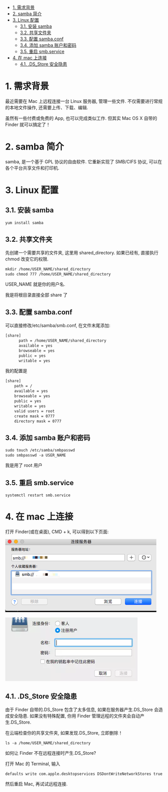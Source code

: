 <!-- @import "[TOC]" {cmd="toc" depthFrom=1 depthTo=6 orderedList=false} -->

<!-- code_chunk_output -->

- [1. 需求背景](#1-需求背景)
- [2. samba 简介](#2-samba-简介)
- [3. Linux 配置](#3-linux-配置)
  - [3.1. 安装 samba](#31-安装-samba)
  - [3.2. 共享文件夹](#32-共享文件夹)
  - [3.3. 配置 samba.conf](#33-配置-sambaconf)
  - [3.4. 添加 samba 账户和密码](#34-添加-samba-账户和密码)
  - [3.5. 重启 smb.service](#35-重启-smbservice)
- [4. 在 mac 上连接](#4-在-mac-上连接)
  - [4.1. .DS_Store 安全隐患](#41-ds_store-安全隐患)

<!-- /code_chunk_output -->

# 1. 需求背景

最近需要在 Mac 上远程连接一台 Linux 服务器, 管理一些文件. 不仅需要进行常规的本地文件操作, 还需要上传、下载、编辑.

虽然有一些付费或免费的 App, 也可以完成类似工作. 但其实 Mac OS X 自带的 Finder 就可以搞定了！

# 2. samba 简介

samba, 是一个基于 GPL 协议的自由软件. 它重新实现了 SMB/CIFS 协议, 可以在各个平台共享文件和打印机.

# 3. Linux 配置

## 3.1. 安装 samba

```
yum install samba
```

## 3.2. 共享文件夹

先创建一个需要共享的文件夹, 这里用 shared\_directory. 如果已经有, 直接执行 chmod 改变它的权限.

```
mkdir /home/USER_NAME/shared_directory
sudo chmod 777 /home/USER_NAME/shared_directory
```

USER\_NAME 就是你的用户名.

我是将根目录直接全部 share 了

## 3.3. 配置 samba.conf

可以直接修改/etc/samba/smb.conf, 在文件末尾添加:

```
[share]
      path = /home/USER_NAME/shared_directory
      available = yes
      browseable = yes
      public = yes
      writable = yes
```

我的配置是

```
[share]
	path = /
	available = yes
	browseable = yes
	public = yes
	writable = yes
    valid users = root
    create mask = 0777
    directory mask = 0777
```

## 3.4. 添加 samba 账户和密码

```
sudo touch /etc/samba/smbpasswd
sudo smbpasswd -a USER_NAME
```

我是用了 root 用户

## 3.5. 重启 smb.service

```
systemctl restart smb.service
```

# 4. 在 mac 上连接

打开 Finder(或在桌面), CMD + k, 可以得到以下页面:

![](./images/2019-05-10-10-26-18.png)

![](./images/2019-05-10-10-28-24.png)

## 4.1. .DS_Store 安全隐患

由于 Finder 自带的.DS\_Store 包含了太多信息, 如果在服务器产生.DS_Store 会造成安全隐患. 如果没有特殊配置, 你用 Finder 管理远程的文件夹会自动产生.DS\_Store.

在云端检查你的共享文件夹, 如果发现\.DS\_Store, 立即删除！

```
ls -a /home/USER_NAME/shared_directory
```

如何让 Finder 不在远程连接时产生.DS\_Store?

打开 Mac 的 Terminal, 输入

```
defaults write com.apple.desktopservices DSDontWriteNetworkStores true
```

然后重启 Mac, 再试试远程连接.